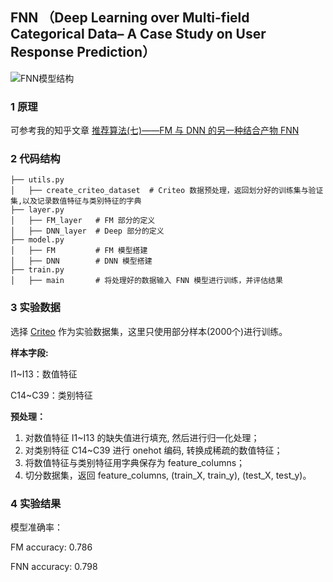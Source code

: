 ## FNN （Deep Learning over Multi-field Categorical Data– A Case Study on User Response Prediction）

![FNN模型结构](https://cdn.jsdelivr.net/gh/jc-LeeHub/Recommend-System-tf2.0@master/image/FNN_model.png)

### 1 原理

可参考我的知乎文章 [推荐算法(七)——FM 与 DNN 的另一种结合产物 FNN](https://zhuanlan.zhihu.com/p/375261399)

### 2 代码结构

```shell
├── utils.py   
│   ├── create_criteo_dataset  # Criteo 数据预处理，返回划分好的训练集与验证集,以及记录数值特征与类别特征的字典
├── layer.py  
│   ├── FM_layer   # FM 部分的定义
│   ├── DNN_layer  # Deep 部分的定义
├── model.py  
│   ├── FM         # FM 模型搭建
│   ├── DNN        # DNN 模型搭建
├── train.py 
│   ├── main       # 将处理好的数据输入 FNN 模型进行训练，并评估结果
```

### 3 实验数据

选择 [Criteo](https://github.com/jc-LeeHub/Recommend-System-TF2.0/blob/master/Data/train.txt) 作为实验数据集，这里只使用部分样本(2000个)进行训练。

**样本字段:**

I1~I13：数值特征

C14~C39：类别特征

**预处理：**
1. 对数值特征 I1~I13 的缺失值进行填充, 然后进行归一化处理；
2. 对类别特征 C14~C39 进行 onehot 编码, 转换成稀疏的数值特征；
3. 将数值特征与类别特征用字典保存为 feature_columns；
3. 切分数据集，返回 feature_columns, (train_X, train_y), (test_X, test_y)。

### 4 实验结果

模型准确率： 

FM accuracy:  0.786

FNN accuracy:  0.798

